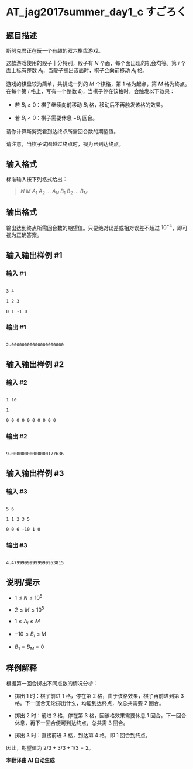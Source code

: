 # AT_jag2017summer_day1_c すごろく

## 题目描述

斯努克君正在玩一个有趣的双六棋盘游戏。

这款游戏使用的骰子十分特别，骰子有 $N$ 个面，每个面出现的机会均等。第 $i$ 个面上标有整数 $A_i$，当骰子掷出该面时，棋子会向前移动 $A_i$ 格。

游戏的棋盘较为简单，共排成一列的 $M$ 个棋格，第 $1$ 格为起点，第 $M$ 格为终点。在每个第 $i$ 格上，写有一个整数 $B_i$，当棋子停在该格时，会触发以下效果：

- 若 $B_i \geq 0$：棋子继续向前移动 $B_i$ 格，移动后不再触发该格的效果。
- 若 $B_i < 0$：棋子需要休息 $-B_i$ 回合。

请你计算斯努克君到达终点所需回合数的期望值。

请注意，当棋子试图越过终点时，视为已到达终点。

## 输入格式

标准输入按下列格式给出：
> $N$ $M$ $A_1$ $A_2$ $\ldots$ $A_N$ $B_1$ $B_2$ $\ldots$ $B_M$

## 输出格式

输出达到终点所需回合数的期望值。只要绝对误差或相对误差不超过 $10^{-4}$，即可视为正确答案。

## 输入输出样例 #1

### 输入 #1

```
3 4
1 2 3
0 1 -1 0
```

### 输出 #1

```
2.00000000000000000000
```

## 输入输出样例 #2

### 输入 #2

```
1 10
1
0 0 0 0 0 0 0 0 0 0
```

### 输出 #2

```
9.00000000000000177636
```

## 输入输出样例 #3

### 输入 #3

```
5 6
1 1 2 3 5
0 0 6 -10 1 0
```

### 输出 #3

```
4.47999999999999953815
```

## 说明/提示

- $1 \le N \le 10^5$
- $2 \le M \le 10^5$
- $1 \le A_i \le M$
- $-10 \le B_i \le M$
- $B_1 = B_M = 0$

## 样例解释

根据第一回合掷出不同点数的情况分析：

- 掷出 $1$ 时：棋子前进 $1$ 格，停在第 $2$ 格，由于该格效果，棋子再前进到第 $3$ 格。下一回合无论掷出什么，均能到达终点，故总共需要 $2$ 回合。
- 掷出 $2$ 时：前进 $2$ 格，停在第 $3$ 格，因该格效果需要休息 $1$ 回合。下一回合休息，再下一回合便可到达终点，总共需 $3$ 回合。
- 掷出 $3$ 时：直接前进 $3$ 格，到达第 $4$ 格，即 $1$ 回合到终点。

因此，期望值为 $2/3 + 3/3 + 1/3 = 2$。

 **本翻译由 AI 自动生成**